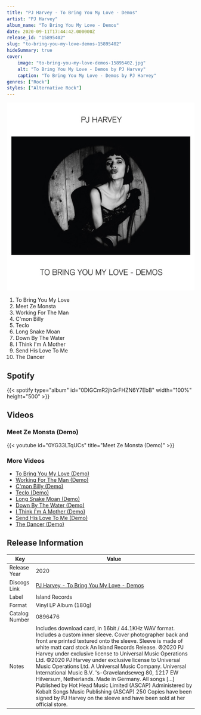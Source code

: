 ```yaml
---
title: "PJ Harvey - To Bring You My Love - Demos"
artist: "PJ Harvey"
album_name: "To Bring You My Love - Demos"
date: 2020-09-11T17:44:42.000000Z
release_id: "15895402"
slug: "to-bring-you-my-love-demos-15895402"
hideSummary: true
cover:
    image: "to-bring-you-my-love-demos-15895402.jpg"
    alt: "To Bring You My Love - Demos by PJ Harvey"
    caption: "To Bring You My Love - Demos by PJ Harvey"
genres: ["Rock"]
styles: ["Alternative Rock"]
---
```


![To Bring You My Love - Demos by PJ Harvey](to-bring-you-my-love-demos-15895402.jpg)

<!-- section break -->

1. To Bring You My Love
2. Meet Ze Monsta
3. Working For The Man
4. C'mon Billy
5. Teclo
6. Long Snake Moan
7. Down By The Water
8. I Think I'm A Mother
9. Send His Love To Me
10. The Dancer

<!-- section break -->


## Spotify
{{< spotify type="album" id="0DIGCmR2jhGrFHZN6Y7EbB" width="100%" height="500" >}}



## Videos
### Meet Ze Monsta (Demo)
{{< youtube id="0YG33LTqUCs" title="Meet Ze Monsta (Demo)" >}}<br>

### More Videos

- [To Bring You My Love (Demo)](https://www.youtube.com/watch?v=Q45TjwkoZM8)
- [Working For The Man (Demo)](https://www.youtube.com/watch?v=y8Ex_55jaAQ)
- [C'mon Billy (Demo)](https://www.youtube.com/watch?v=4msAgtMvvz8)
- [Teclo (Demo)](https://www.youtube.com/watch?v=SVq1R6ZI0QM)
- [Long Snake Moan (Demo)](https://www.youtube.com/watch?v=EcjEWUzvmEs)
- [Down By The Water (Demo)](https://www.youtube.com/watch?v=BWFbHDH2IOg)
- [I Think I'm A Mother (Demo)](https://www.youtube.com/watch?v=qVkNFsjjL80)
- [Send His Love To Me (Demo)](https://www.youtube.com/watch?v=sxqatL43mKQ)
- [The Dancer (Demo)](https://www.youtube.com/watch?v=gc8ircFYfr4)


## Release Information
|  Key           | Value                                                |
| ---------------| ---------------------------------------------------- |
| Release Year   | 2020                                   |
| Discogs Link   | [PJ Harvey - To Bring You My Love - Demos](https://www.discogs.com/release/15895402-PJ-Harvey-To-Bring-You-My-Love-Demos) |
| Label          | Island Records |
| Format         | Vinyl LP Album (180g) |
| Catalog Number | 0896476 |
| Notes | Includes download card, in 16bit / 44.1KHz WAV format. Includes a custom inner sleeve. Cover photographer back and front are printed textured onto the sleeve. Sleeve is made of white matt card stock An Island Records Release. ℗2020 PJ Harvey under exclusive license to Universal Music Operations Ltd. ©2020 PJ Harvey under exclusive license to Universal Music Operations Ltd. A Universal Music Company. Universal International Music B.V. 's-Gravelandseweg 80, 1217 EW Hilversum, Netherlands. Made in Germany.  All songs [...] Published by Hot Head Music Limited (ASCAP) Administered by Kobalt Songs Music Publishing (ASCAP)  250 Copies have been signed by PJ Harvey on the sleeve and have been sold at her official store.  |